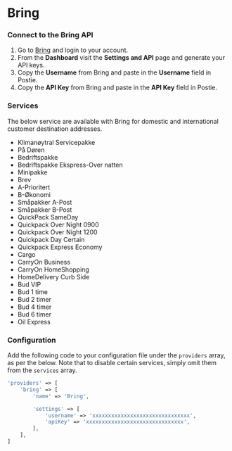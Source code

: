 # Bring

### Connect to the Bring API
1. Go to <a href="https://www.mybring.com/" target="_blank">Bring</a> and login to your account.
1. From the **Dashboard** visit the **Settings and API** page and generate your API keys.
1. Copy the **Username** from Bring and paste in the **Username** field in Postie.
1. Copy the **API Key** from Bring and paste in the **API Key** field in Postie.

### Services
The below service are available with Bring for domestic and international customer destination addresses.

- Klimanøytral Servicepakke
- På Døren
- Bedriftspakke
- Bedriftspakke Ekspress-Over natten
- Minipakke
- Brev
- A-Prioritert
- B-Økonomi
- Småpakker A-Post
- Småpakker B-Post
- QuickPack SameDay
- Quickpack Over Night 0900
- Quickpack Over Night 1200
- Quickpack Day Certain
- Quickpack Express Economy
- Cargo
- CarryOn Business
- CarryOn HomeShopping
- HomeDelivery Curb Side
- Bud VIP
- Bud 1 time
- Bud 2 timer
- Bud 4 timer
- Bud 6 timer
- Oil Express

### Configuration
Add the following code to your configuration file under the `providers` array, as per the below. Note that to disable certain services, simply omit them from the `services` array.

```php
'providers' => [
    'bring' => [
        'name' => 'Bring',

        'settings' => [
            'username' => 'xxxxxxxxxxxxxxxxxxxxxxxxxxxxxxx',
            'apiKey' => 'xxxxxxxxxxxxxxxxxxxxxxxxxxxxxxx',
        ],
    ],
]
```